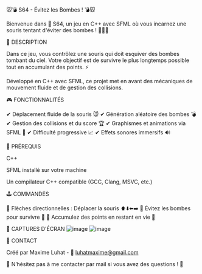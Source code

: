 🐭💣 S64 - Évitez les Bombes ! 💣🐭

Bienvenue dans 🚀 S64, un jeu en C++ avec SFML où vous incarnez une souris tentant d'éviter des bombes ! 🏃‍♂️💥

📝 DESCRIPTION

Dans ce jeu, vous contrôlez une souris qui doit esquiver des bombes tombant du ciel. Votre objectif est de survivre le plus longtemps possible tout en accumulant des points. ⚡

Développé en C++ avec SFML, ce projet met en avant des mécaniques de mouvement fluide et de gestion des collisions.

🎮 FONCTIONNALITÉS

✔ Déplacement fluide de la souris 🐭
✔ Génération aléatoire des bombes 💣
✔ Gestion des collisions et du score 🏆
✔ Graphismes et animations via SFML 🎨
✔ Difficulté progressive 📈
✔ Effets sonores immersifs 🔊


📌 PRÉREQUIS

C++

SFML installé sur votre machine

Un compilateur C++ compatible (GCC, Clang, MSVC, etc.)

🕹 COMMANDES

🔹 Flèches directionnelles : Déplacer la souris ⬆️⬇️⬅️➡️
🔹 Évitez les bombes pour survivre 💨 
🔹 Accumulez des points en restant en vie 🎯

📸 CAPTURES D'ÉCRAN
![image](https://github.com/user-attachments/assets/7b5a96e7-a2c4-4b04-98f9-325a4242ac0d)
![image](https://github.com/user-attachments/assets/b8d15282-4697-4459-baa6-7fe53c8487ab)

📧 CONTACT

Créé par Maxime Luhat - 📩 luhatmaxime@gmail.com

📢 N’hésitez pas à me contacter par mail si vous avez des questions ! 🚀

